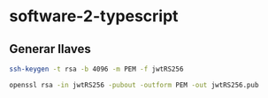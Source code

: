 # software-2-typescript

## Generar llaves

```sh
ssh-keygen -t rsa -b 4096 -m PEM -f jwtRS256

openssl rsa -in jwtRS256 -pubout -outform PEM -out jwtRS256.pub
```

